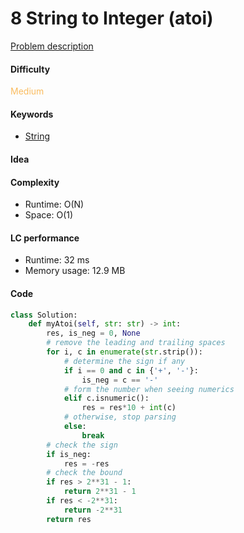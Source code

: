 8 String to Integer (atoi) 
=======================
[Problem description](https://leetcode.com/problems/string-to-integer-atoi)

#### Difficulty
<span style="color:#FABC60">Medium</span>

#### Keywords
- [String](../categories/strings.md)

#### Idea


#### Complexity
- Runtime: O(N)
- Space: O(1)

#### LC performance
- Runtime: 32 ms
- Memory usage: 12.9 MB

#### Code
```python
class Solution:
    def myAtoi(self, str: str) -> int:
        res, is_neg = 0, None
        # remove the leading and trailing spaces
        for i, c in enumerate(str.strip()):
            # determine the sign if any
            if i == 0 and c in {'+', '-'}:
                is_neg = c == '-'
            # form the number when seeing numerics 
            elif c.isnumeric():
                res = res*10 + int(c)
            # otherwise, stop parsing
            else:
                break
        # check the sign
        if is_neg:
            res = -res
        # check the bound
        if res > 2**31 - 1:
            return 2**31 - 1
        if res < -2**31:
            return -2**31
        return res
```